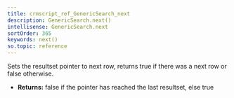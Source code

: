 ```yaml
---
title: crmscript_ref_GenericSearch_next
description: GenericSearch.next()
intellisense: GenericSearch.next
sortOrder: 365
keywords: next()
so.topic: reference
---
```



Sets the resultset pointer to next row, returns true if there was a next row or false otherwise.



* **Returns:** false if the pointer has reached the last resultset, else true


